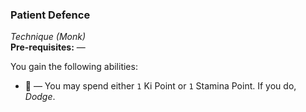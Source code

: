 ### Patient Defence
*Technique (Monk)*  
**Pre-requisites:** —  

You gain the following abilities:
* 🔷 — You may spend either `1` Ki Point or `1` Stamina Point. If you do, *Dodge*.
